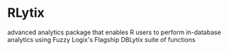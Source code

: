 RLytix
======

advanced analytics package that enables R users to perform in-database analytics using Fuzzy Logix's Flagship DBLytix suite of functions
